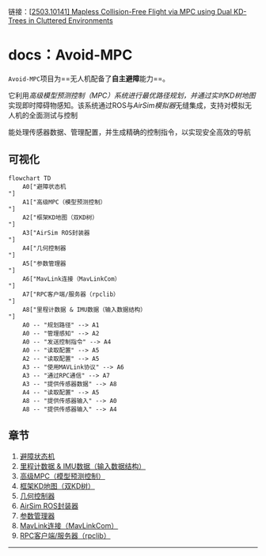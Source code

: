 链接：[[2503.10141\] Mapless Collision-Free Flight via MPC using Dual KD-Trees in Cluttered Environments](https://arxiv.org/abs/2503.10141#)

# docs：Avoid-MPC

`Avoid-MPC`项目为==无人机配备了**自主避障**能力==。

它利用*高级模型预测控制（MPC）*系统进行最优路径规划，并通过*实时KD树地图*实现即时障碍物感知。该系统通过ROS与*AirSim模拟器*无缝集成，支持对模拟无人机的全面测试与控制

能处理传感器数据、管理配置，并生成精确的控制指令，以实现安全高效的导航

## 可视化

```mermaid
flowchart TD
    A0["避障状态机
"]
    A1["高级MPC（模型预测控制）
"]
    A2["框架KD地图（双KD树）
"]
    A3["AirSim ROS封装器
"]
    A4["几何控制器
"]
    A5["参数管理器
"]
    A6["MavLink连接（MavLinkCom）
"]
    A7["RPC客户端/服务器（rpclib）
"]
    A8["里程计数据 & IMU数据（输入数据结构）
"]
    A0 -- "规划路径" --> A1
    A0 -- "管理感知" --> A2
    A0 -- "发送控制指令" --> A4
    A0 -- "读取配置" --> A5
    A2 -- "读取配置" --> A5
    A3 -- "使用MAVLink协议" --> A6
    A3 -- "通过RPC通信" --> A7
    A3 -- "提供传感器数据" --> A8
    A4 -- "读取配置" --> A5
    A8 -- "提供传感器输入" --> A0
    A8 -- "提供传感器输入" --> A4
```

## 章节

1. [避障状态机](01_avoidancestatemachine_.md)  
2. [里程计数据 & IMU数据（输入数据结构）](02_odom_data_t___imu_data_t__input_data_structures__.md)  
3. [高级MPC（模型预测控制）](03_highlvlmpc__model_predictive_control__.md)  
4. [框架KD地图（双KD树）](04_framekdmap__dual_kd_tree__.md)  
5. [几何控制器](05_geometriccontroller_.md)  
6. [AirSim ROS封装器](06_airsimroswrapper_.md)  
7. [参数管理器](07_parametermanager_.md)  
8. [MavLink连接（MavLinkCom）](08_mavlinkconnection__mavlinkcom__.md)  
9. [RPC客户端/服务器（rpclib）](09_rpc_client_server__rpclib__.md)  

---
